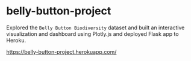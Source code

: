 # belly-button-project
Explored the `Belly Button Biodiversity` dataset and built an interactive visualization and dashboard using Plotly.js and deployed Flask app to Heroku.

https://belly-button-project.herokuapp.com/
